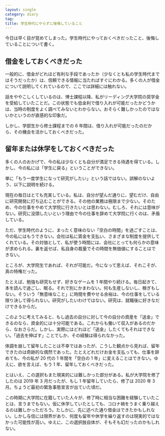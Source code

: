 ```yaml
---
layout: single
category: diary
tag:
title: 学生時代にやらずに後悔していること
---
```


今日は早く目が覚めてしまった。学生時代にやっておくべきだったこと、後悔していることについて書く。

## 借金をしておくべきだった

一般的に、借金がどれほど有利な手段であったか（少なくとも私の学生時代まではそうだったか）は、信頼できる情報に当たればすぐにわかる。多くの人が借金について説明してくれているので、ここでは詳細には触れない。

話をややこしくしているのは、博士課程以降、私がリーディング大学院の奨学金を受給していたことだ。この状態でも低金利で借り入れが可能だったかどうかは、当時の制度をよく調べてみないとわからない。おそらく難しかったのではないかというのが直感的な印象だ。

しかし、学部生から修士課程までの 6 年間は、借り入れが可能だったのだから、その機会を活かしておくべきだった。

## 留年または休学をしておくべきだった

多くの人のおかげで、今の私は少なくとも自分が満足できる待遇を得ている。しかし、今の私には「学生に戻る」ということができない。

単に「もう一度学生になって研究がしたい」という話ではない。誤解のないよう、以下に説明を続ける。

現在の毎日はとても充実している。私は、自分が望んだ通りに、望むだけ、自由に研究開発に打ち込むことができる。その他の業務は極限まで少ない。そのため、今の仕事をやめて大学院に行きたいとは思わない。むしろ、それには意味がない。研究に没頭したいという理由で今の仕事を辞めて大学院に行くのは、矛盾している。

ただ、学生時代のように、まったく意味のない「空白の時間」を過ごすことは、今の私にはもうできない。会社は私に賃金を支払い、さまざまな制度を提供してくれている。その対価として、私が使う時間には、会社にとっても何らかの意味が求められる。裏を返せば、私自身の裁量でその時間を無価値にすることはできない。

ところが、大学院生であれば、それが可能だ。今になって思えば、それこそが、真の特権だった。

たとえば、勉強も研究もせず、好きなゲームを 1 年間やり続ける。毎日起きて、本を読んで過ごし、眠る。それで別にかまわない。何も生産しないし、稼ぎもしない。そういう「無意味なこと」に時間を費やせる余裕は、今の仕事をしている限り決して得られない。研究がしたいわけではない。研究は、就職後に好きなだけできるからだ。

このように考えてみると、もし過去の自分に対して今の自分の資産を「送金」できるのなら、資金的には十分可能である。これからも働いて収入があるのだから、なおさらだ。しかし、実際にはどれほど「送金」したくてもそれはできない。「過去を伸ばす」ことでしか、その経験は得られなかった。

体調を崩して留年したことは不幸ではあったが、こうした観点から見れば、留年できたのは奇跡的な偶然であった。たとえどれだけお金を支払っても、仕事を辞めても、今の私が 20 代の 1 年間を「空白の 1 年」に変えることはできない。ゆえに、欲を言えば、もう 1 年、留年しておくべきだった。

とはいえ、この選択もまた現実的には難しかった部分がある。私が大学院を修了したのは 2019 年 3 月だったが、もし 1 年留年していたら、修了は 2020 年 3 月。ちょうど最初の緊急事態宣言が出ていた頃だ。

この時期に大学院に在籍していた人々が、修了時に相当な困難を経験していたことは、言うまでもない。仮に休学していたとしても、コロナ禍をうまく乗り越えるのは難しかっただろう。たしかに、先に述べた通り借金はできたかもしれない。しかし与信には限界があり、何度も留年や休学を繰り返すのは現実的ではなかった可能性が高い。ゆえに、この選択肢自体が、そもそも幻だったのかもしれない。
